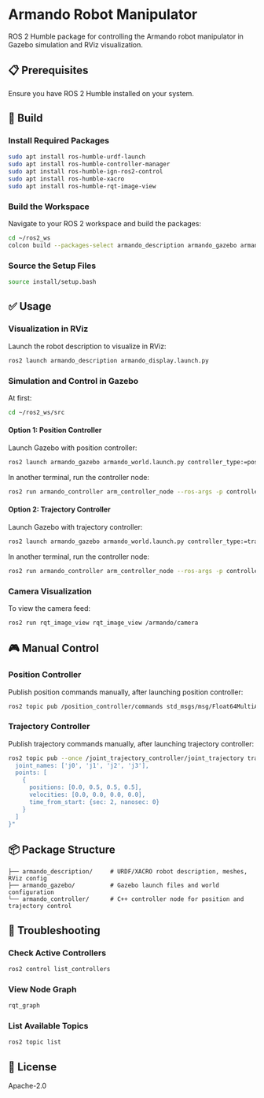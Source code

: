 # Armando Robot Manipulator

ROS 2 Humble package for controlling the Armando robot manipulator in Gazebo simulation and RViz visualization.

## 📋 Prerequisites

Ensure you have ROS 2 Humble installed on your system.

## 🔨 Build

### Install Required Packages
```bash
sudo apt install ros-humble-urdf-launch
sudo apt install ros-humble-controller-manager
sudo apt install ros-humble-ign-ros2-control
sudo apt install ros-humble-xacro
sudo apt install ros-humble-rqt-image-view
```

### Build the Workspace

Navigate to your ROS 2 workspace and build the packages:
```bash
cd ~/ros2_ws
colcon build --packages-select armando_description armando_gazebo armando_controller
```

### Source the Setup Files
```bash
source install/setup.bash
```

## ✅ Usage

### Visualization in RViz

Launch the robot description to visualize in RViz:
```bash
ros2 launch armando_description armando_display.launch.py
```

### Simulation and Control in Gazebo
At first:
```bash
cd ~/ros2_ws/src
```

#### Option 1: Position Controller

Launch Gazebo with position controller:
```bash
ros2 launch armando_gazebo armando_world.launch.py controller_type:=position
```

In another terminal, run the controller node:
```bash
ros2 run armando_controller arm_controller_node --ros-args -p controller_type:=position
```

#### Option 2: Trajectory Controller

Launch Gazebo with trajectory controller:
```bash
ros2 launch armando_gazebo armando_world.launch.py controller_type:=trajectory
```

In another terminal, run the controller node:
```bash
ros2 run armando_controller arm_controller_node --ros-args -p controller_type:=trajectory
```

### Camera Visualization

To view the camera feed:
```bash
ros2 run rqt_image_view rqt_image_view /armando/camera
```

## 🎮 Manual Control

### Position Controller

Publish position commands manually, after launching position controller:
```bash
ros2 topic pub /position_controller/commands std_msgs/msg/Float64MultiArray "{data: [0.0, 0.5, 0.5, 0.5]}"
```

### Trajectory Controller

Publish trajectory commands manually, after launching trajectory controller:
```bash
ros2 topic pub --once /joint_trajectory_controller/joint_trajectory trajectory_msgs/msg/JointTrajectory "{
  joint_names: ['j0', 'j1', 'j2', 'j3'],
  points: [
    {
      positions: [0.0, 0.5, 0.5, 0.5],
      velocities: [0.0, 0.0, 0.0, 0.0],
      time_from_start: {sec: 2, nanosec: 0}
    }
  ]
}"
```

## 📦 Package Structure
```
├── armando_description/     # URDF/XACRO robot description, meshes, RViz config
├── armando_gazebo/          # Gazebo launch files and world configuration
└── armando_controller/      # C++ controller node for position and trajectory control
```

## 🔧 Troubleshooting

### Check Active Controllers
```bash
ros2 control list_controllers
```

### View Node Graph
```bash
rqt_graph
```

### List Available Topics
```bash
ros2 topic list
```

## 📝 License

Apache-2.0


